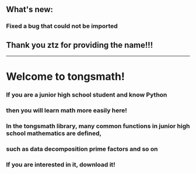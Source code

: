 ## What's new:  
### Fixed a bug that could not be imported

## Thank you ztz for providing the name!!!

------------------------------------------------------------

# Welcome to tongsmath!
### If you are a junior high school student and know Python
### then you will learn math more easily here!

### In the tongsmath library, many common functions in junior high school mathematics are defined,
### such as data decomposition prime factors and so on

### If you are interested in it, download it!